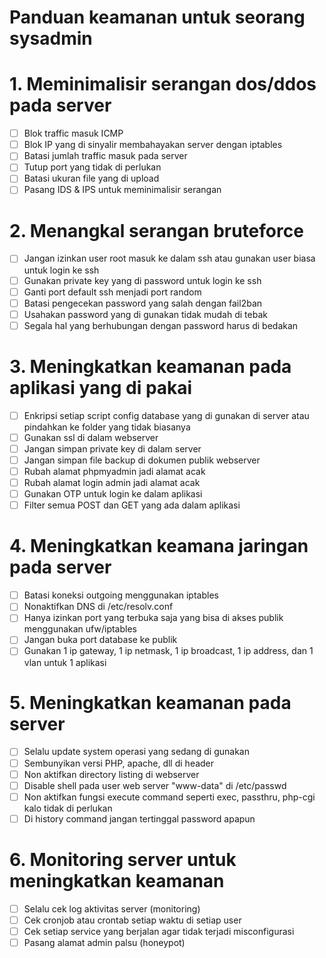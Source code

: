 # Panduan keamanan untuk seorang sysadmin

# 1.	Meminimalisir serangan dos/ddos pada server	
- [ ]	Blok traffic masuk ICMP
- [ ]	Blok IP yang di sinyalir membahayakan server dengan iptables
- [ ]	Batasi jumlah traffic masuk pada server
- [ ]	Tutup port yang tidak di perlukan
- [ ]	Batasi ukuran file yang di upload
- [ ]	Pasang IDS & IPS untuk meminimalisir serangan
# 2.	Menangkal serangan bruteforce	
- [ ]	Jangan izinkan user root masuk ke dalam ssh atau gunakan user biasa untuk login ke ssh
- [ ]	Gunakan private key yang di password untuk login ke ssh
- [ ]	Ganti port default ssh menjadi port random
- [ ]	Batasi pengecekan password yang salah dengan fail2ban
- [ ]	Usahakan password yang di gunakan tidak mudah di tebak
- [ ]	Segala hal yang berhubungan dengan password harus di bedakan
# 3.	Meningkatkan keamanan pada aplikasi yang di pakai	
- [ ]	Enkripsi setiap script config database yang di gunakan di server atau pindahkan ke folder yang tidak biasanya
- [ ]	Gunakan ssl di dalam webserver
- [ ]	Jangan simpan private key di dalam server
- [ ]	Jangan simpan file backup di dokumen publik webserver
- [ ]	Rubah alamat phpmyadmin jadi alamat acak
- [ ]	Rubah alamat login admin jadi alamat acak
- [ ]	Gunakan OTP untuk login ke dalam aplikasi 
- [ ]	Filter semua POST dan GET yang ada dalam aplikasi
# 4.	Meningkatkan keamana jaringan pada server	
- [ ]	Batasi koneksi outgoing menggunakan iptables
- [ ]	Nonaktifkan DNS di /etc/resolv.conf
- [ ]	Hanya izinkan port yang terbuka saja yang bisa di akses publik menggunakan ufw/iptables
- [ ]	Jangan buka port database ke publik
- [ ]	Gunakan 1 ip gateway, 1 ip netmask, 1 ip broadcast, 1 ip address, dan 1 vlan untuk 1 aplikasi
# 5.	Meningkatkan keamanan pada server	
- [ ]	Selalu update system operasi yang sedang di gunakan
- [ ]	Sembunyikan versi PHP, apache, dll di header
- [ ]	Non aktifkan directory listing di webserver
- [ ]	Disable shell pada user web server "www-data" di /etc/passwd
- [ ]	Non aktifkan fungsi execute command seperti exec, passthru, php-cgi kalo tidak di perlukan
- [ ]	Di history command jangan tertinggal password apapun
# 6.	Monitoring server untuk meningkatkan keamanan	
- [ ]	Selalu cek log aktivitas server (monitoring)
- [ ]	Cek cronjob atau crontab setiap waktu di setiap user
- [ ]	Cek setiap service yang berjalan agar tidak terjadi misconfigurasi
- [ ]	Pasang alamat admin palsu (honeypot)
